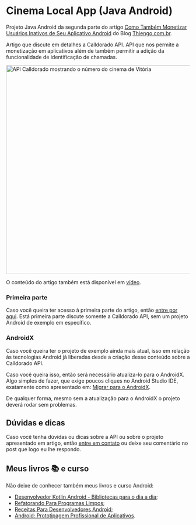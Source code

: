 # Cinema Local App (Java Android)

Projeto Java Android da segunda parte do artigo [Como Também Monetizar Usuários Inativos de Seu Aplicativo Android](https://www.thiengo.com.br/como-tambem-monetizar-usuarios-inativos-de-seu-aplicativo-android#title-15) do Blog [Thiengo.com.br](https://www.thiengo.com.br).

Artigo que discute em detalhes a Calldorado API. API que nos permite a monetização em aplicativos além de também permitir a adição da funcionalidade de identificação de chamadas.

<img src="https://www.thiengo.com.br/img/post/normal/6ti0qvjclb1u1qs58dqj3engj61be9df1e9b1e36326b88211d0e834cb3.jpg" width="570" alt="API Calldorado mostrando o número do cinema de Vitória">

O conteúdo do artigo também está disponível em [vídeo](https://www.thiengo.com.br/como-tambem-monetizar-usuarios-inativos-de-seu-aplicativo-android#title-34).

### Primeira parte

Caso você queira ter acesso à primeira parte do artigo, então [entre por aqui](https://www.thiengo.com.br/como-tambem-monetizar-usuarios-inativos-de-seu-aplicativo-android#title-01). Está primeira parte discute somente a Calldorado API, sem um projeto Android de exemplo em específico.

### AndroidX

Caso você queira ter o projeto de exemplo ainda mais atual, isso em relação às tecnologias Android já liberadas desde a criação desse conteúdo sobre a Calldorado API.

Caso você queira isso, então será necessário atualiza-lo para o AndroidX. Algo simples de fazer, que exige poucos cliques no Android Studio IDE, exatamente como apresentado em: [Migrar para o AndroidX](https://developer.android.com/jetpack/androidx/migrate?hl=pt-br).

De qualquer forma, mesmo sem a atualização para o AndroidX o projeto deverá rodar sem problemas.

## Dúvidas e dicas

Caso você tenha dúvidas ou dicas sobre a API ou sobre o projeto apresentado em artigo, então [entre em contato](https://www.thiengo.com.br/contato) ou deixe seu comentário no post que logo eu lhe respondo.

## Meus livros 📚 e curso

Não deixe de conhecer também meus livros e curso Android:

- [Desenvolvedor Kotlin Android - Bibliotecas para o dia a dia](https://www.thiengo.com.br/livro-desenvolvedor-kotlin-android);
- [Refatorando Para Programas Limpos](https://www.thiengo.com.br/livro-refatorando-para-programas-limpos);
- [Receitas Para Desenvolvedores Android](https://www.thiengo.com.br/livro-receitas-para-desenvolvedores-android);
- [Android: Prototipagem Profissional de Aplicativos](https://www.udemy.com/course/android-prototipagem-profissional-de-aplicativos/?locale=pt_BR&persist_locale=).
